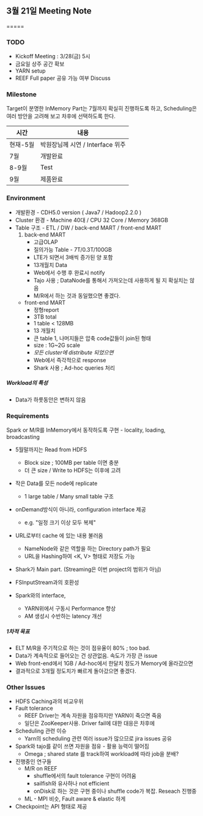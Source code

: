 ## 3월 21일 Meeting Note
=====

### TODO
* Kickoff Meeting : 3/28(금) 5시
* 금요일 상주 공간 확보
* YARN setup
* REEF Full paper 공유 가능 여부 Discuss

### Milestone
Target이 분명한 InMemory Part는 7월까지 확실히 진행하도록 하고, Scheduling은 여러 방안을 고려해 보고 차후에 선택하도록 한다.

| 시간 | 내용 |
| --- | --- |
|  현재-5월  |  박원장님께 시연 / Interface 위주 |
|  7월  |  개발완료  |
|  8-9월  |  Test  |
|  9월 |  제품완료  |


### Environment
* 개발환경 - CDH5.0 version ( Java7 / Hadoop2.2.0 )
* Cluster 환경 - Machine 40대 / CPU 32 Core / Memory 368GB
* Table 구조 - ETL / DW / back-end MART / front-end MART
	1. back-end MART
		* 고급OLAP
		* 질의가능 Table - 7T/0.3T/100GB
		* LTE가 되면서 3배씩 증가된 양 포함
		* 13개월치 Data
		* Web에서 수행 후 완료시 notify
		* Tajo 사용 ; DataNode를 통해서 가져오는데 사용하게 될 지 확실치는 않음
		* M/R에서 하는 것과 동일했으면 좋겠다.
	* front-end MART
		* 정형report
		* 3TB total
		* 1 table < 128MB
		* 13 개월치
		* 큰 table 1, 나머지들은 압축 code값들이 join된 형태
		* size : 1G~2G scale
		* *모든 cluster에 distribute 되었으면*
		* Web에서 즉각적으로 response
		* Shark 사용 ; Ad-hoc queries 처리
##### Workload의 특성
* Data가 하룻동안은 변하지 않음
	
### Requirements
Spark or M/R를 InMemory에서 동작하도록 구현 - locality, loading, broadcasting

* 5월말까지는 Read from HDFS
	* Block size ; 100MB per table 이면 충분
	* 더 큰 size / Write to HDFS는 이후에 고려 
* 작은 Data를 모든 node에 replicate
	* 1 large table / Many small table 구조
* onDemand방식이 아니라, configuration interface 제공
	* e.g. "일정 크기 이상 모두 복제"

* URL로부터 cache 에 있는 내용 불러옴
	* NameNode와 같은 역할을 하는 Directory path가 필요
	* URL을 Hashing하여 <K, V> 형태로 저장도 가능
	
* Shark가 Main part. (Streaming은 이번 project의 범위가 아님)

* FSInputStream과의 호환성

* Spark와의 interface, 
	* YARN위에서 구동시 Performance 향상
	* AM 생성시 수반하는 latency 개선


##### 1차적 목표
* ELT M/R을  주기적으로 하는 것이 점유율이 80% ; too bad.
* Data가 계속적으로 들어오는 건 상관없음. 속도가 가장 큰 issue
* Web front-end에서 1GB / Ad-hoc에서 한달치 정도가 Memory에 올라갔으면
* 결과적으로 3개월 정도치가 빠르게 돌아갔으면 좋겠다.


### Other Issues
* HDFS Caching과의 비교우위
* Fault tolerance
	* REEF Driver는 계속 자원을 점유하지만 YARN이 죽으면 죽음
	* 일단은 ZooKeeper사용. Driver fail에 대한 대응은 차후에
* Scheduling 관련 이슈
	* Yarn의 scheduling 관련 여러 issue가 많으므로 jira issues 공유
* Spark와 tajo를 같이 쓰면 자원을 점유 - 활용 능력이 떨어짐
	* Omega ; shared state 를 track하여 workload에 따라 job을 분배?
* 진행중인 연구들
	* M/R on REEF	
		* shuffle에서의 fault tolerance 구현이 어려움
		* sailfish와 유사하나 not efficient 
		* onDisk로 하는 것은 구현 중이나 shuffle code가 복잡. Reseach 진행중 
	* ML - MPI 비슷, Fault aware & elastic 하게
* Checkpoint는 API 형태로 제공

